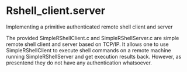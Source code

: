 # Rshell_client.server
Implementing a primitive authenticated remote shell client and server

The provided SimpleRShellClient.c and SimpleRShellServer.c are simple remote shell client and server based on TCP/IP. It allows one to use SimpleRShellClient to execute shell commands on a remote machine running SimpleRShellServer and get execution results back. However, as presentend they do not have any authentication whatsoever.
